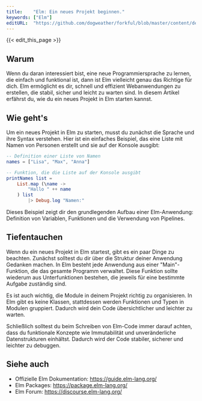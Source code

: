 ```yaml
---
title:    "Elm: Ein neues Projekt beginnen."
keywords: ["Elm"]
editURL:  "https://github.com/dogweather/forkful/blob/master/content/de/elm/starting-a-new-project.md"
---
```


{{< edit_this_page >}}

## Warum

Wenn du daran interessiert bist, eine neue Programmiersprache zu lernen, die einfach und funktional ist, dann ist Elm vielleicht genau das Richtige für dich. Elm ermöglicht es dir, schnell und effizient Webanwendungen zu erstellen, die stabil, sicher und leicht zu warten sind. In diesem Artikel erfährst du, wie du ein neues Projekt in Elm starten kannst.

## Wie geht's

Um ein neues Projekt in Elm zu starten, musst du zunächst die Sprache und ihre Syntax verstehen. Hier ist ein einfaches Beispiel, das eine Liste mit Namen von Personen erstellt und sie auf der Konsole ausgibt:

```Elm
-- Definition einer Liste von Namen
names = ["Lisa", "Max", "Anna"]

-- Funktion, die die Liste auf der Konsole ausgibt
printNames list = 
    List.map (\name ->
        "Hallo " ++ name
    ) list
        |> Debug.log "Namen:"
```

Dieses Beispiel zeigt dir den grundlegenden Aufbau einer Elm-Anwendung: Definition von Variablen, Funktionen und die Verwendung von Pipelines.

## Tiefentauchen

Wenn du ein neues Projekt in Elm startest, gibt es ein paar Dinge zu beachten. Zunächst solltest du dir über die Struktur deiner Anwendung Gedanken machen. In Elm besteht jede Anwendung aus einer "Main"-Funktion, die das gesamte Programm verwaltet. Diese Funktion sollte wiederum aus Unterfunktionen bestehen, die jeweils für eine bestimmte Aufgabe zuständig sind.

Es ist auch wichtig, die Module in deinem Projekt richtig zu organisieren. In Elm gibt es keine Klassen, stattdessen werden Funktionen und Typen in Modulen gruppiert. Dadurch wird dein Code übersichtlicher und leichter zu warten.

Schließlich solltest du beim Schreiben von Elm-Code immer darauf achten, dass du funktionale Konzepte wie Immutabilität und unveränderliche Datenstrukturen einhältst. Dadurch wird der Code stabiler, sicherer und leichter zu debuggen.

## Siehe auch

- Offizielle Elm Dokumentation: https://guide.elm-lang.org/
- Elm Packages: https://package.elm-lang.org/
- Elm Forum: https://discourse.elm-lang.org/